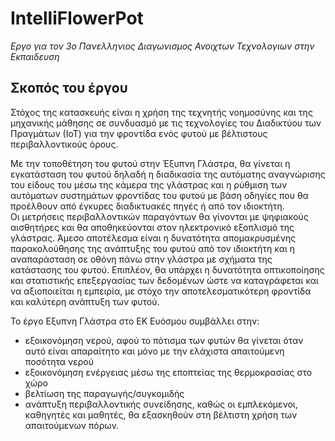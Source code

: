 # IntelliFlowerPot

*Εργο για τον 3ο Πανελληνιος Διαγωνισμος Ανοιχτων Τεχνολογιων στην Εκπαιδευση*  

## Σκοπός του έργου  
Στόχος της κατασκευής είναι η χρήση της τεχνητής νοημοσύνης και της μηχανικής μάθησης σε συνδυασμό με τις τεχνολογίες του Διαδικτύου των Πραγμάτων (ΙοΤ) για την φροντίδα ενός φυτού με βέλτιστους περιβαλλοντικούς όρους.  

Με την τοποθέτηση του φυτού στην Έξυπνη Γλάστρα, θα γίνεται η εγκατάσταση του φυτού δηλαδή η διαδικασία της αυτόματης αναγνώρισης του είδους του μέσω της κάμερα της γλάστρας και η ρύθμιση των αυτόματων συστημάτων φροντίδας του φυτού με βάση οδηγίες που θα προέλθουν από έγκυρες διαδικτυακές πηγές ή από τον ιδιοκτήτη.  
Οι μετρήσεις περιβαλλοντικών παραγόντων θα γίνονται με ψηφιακούς αισθητήρες και θα αποθηκεύονται στον ηλεκτρονικό εξοπλισμό της γλάστρας. Άμεσο αποτέλεσμα είναι η δυνατότητα απομακρυσμένης παρακολούθησης της ανάπτυξης του φυτού από τον ιδιοκτήτη και η αναπαράσταση σε οθόνη πάνω στην γλάστρα με σχήματα της κατάστασης του φυτού. Επιπλέον, θα υπάρχει η δυνατότητα οπτικοποίησης και στατιστικής επεξεργασίας των δεδομένων ώστε να καταγράφεται και να αξιοποιείται η εμπειρία, με στόχο την αποτελεσματικότερη φροντίδα και καλύτερη ανάπτυξη των φυτού.<br>

Το έργο Εξυπνη Γλάστρα στο ΕΚ Ευόσμου συμβάλλει στην:<br>
* εξοικονόμηση νερού, αφού το πότισμα των φυτών θα γίνεται όταν αυτό είναι απαραίτητο και μόνο με την ελάχιστα απαιτούμενη ποσότητα νερού
* εξοικονόμηση ενέργειας μέσω της εποπτείας της θερμοκρασίας στο χώρο
* βελτίωση της παραγωγής/συγκομιδής
* ανάπτυξη περιβαλλοντικής συνείδησης, καθώς οι εμπλεκόμενοι, καθηγητές και μαθητές, θα εξασκηθούν στη βέλτιστη χρήση των απαιτούμενων πόρων.
